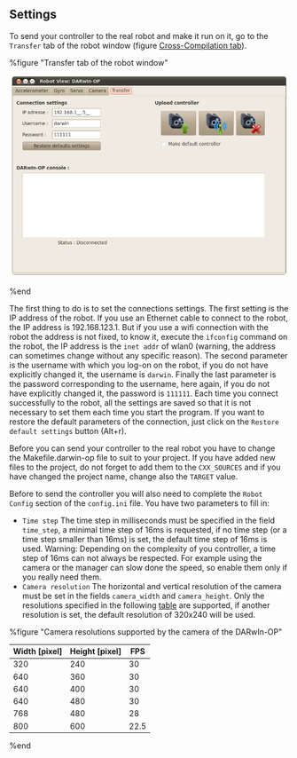 ## Settings

To send your controller to the real robot and make it run on it, go to the
`Transfer` tab of the robot window (figure [Cross-Compilation
tab](#transfer-tab-of-the-robot-window)).

%figure "Transfer tab of the robot window"

![window_cross.png](images/window_cross.png)

%end

The first thing to do is to set the connections settings. The first setting is
the IP address of the robot. If you use an Ethernet cable to connect to the
robot, the IP address is 192.168.123.1. But if you use a wifi connection with
the robot the address is not fixed, to know it, execute the `ifconfig` command
on the robot, the IP address is the `inet addr` of wlan0 (warning, the address
can sometimes change without any specific reason). The second parameter is the
username with which you log-on on the robot, if you do not have explicitly
changed it, the username is `darwin`. Finally the last parameter is the password
corresponding to the username, here again, if you do not have explicitly changed
it, the password is `111111`. Each time you connect successfully to the robot,
all the settings are saved so that it is not necessary to set them each time you
start the program. If you want to restore the default parameters of the
connection, just click on the `Restore default settings` button (Alt+r).

Before you can send your controller to the real robot you have to change the
Makefile.darwin-op file to suit to your project. If you have added new files to
the project, do not forget to add them to the `CXX_SOURCES` and if you have
changed the project name, change also the `TARGET` value.

Before to send the controller you will also need to complete the `Robot Config`
section of the `config.ini` file. You have two parameters to fill in:

- `Time step` The time step in milliseconds must be specified in the field
`time_step`, a minimal time step of 16ms is requested, if no time step (or a
time step smaller than 16ms) is set, the default time step of 16ms is used.
Warning: Depending on the complexity of you controller, a time step of 16ms can
not always be respected. For example using the camera or the manager can slow
done the speed, so enable them only if you really need them.
- `Camera resolution` The horizontal and vertical resolution of the camera must be
set in the fields `camera_width` and `camera_height`. Only the resolutions
specified in the following [table](#cameraresolution) are supported, if another
resolution is set, the default resolution of 320x240 will be used.

%figure "Camera resolutions supported by the camera of the DARwIn-OP"

| Width [pixel] | Height [pixel] | FPS  |
| ------------- | -------------- | ---- |
| 320           | 240            | 30   |
| 640           | 360            | 30   |
| 640           | 400            | 30   |
| 640           | 480            | 30   |
| 768           | 480            | 28   |
| 800           | 600            | 22.5 |

%end
